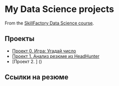 # My Data Science projects

From the [SkillFactory Data Science course](https://skillfactory.ru/courses/data-science).

## Проекты

* [Проект 0. Игра: Угадай число](https://github.com/Webbigail1/Homework/tree/main/project_0)
* [Проект 1. Анализ резюме из HeadHunter](https://github.com/Webbigail1/Homework/tree/main/Learning/Блок_1/Project-1.Анализ%20резюме%20из%20HeadHunter)
* [Проект 2. ] ()

## Ссылки на резюме